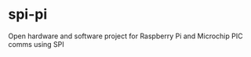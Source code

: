 spi-pi
======

Open hardware and software project for Raspberry Pi and Microchip PIC comms using SPI